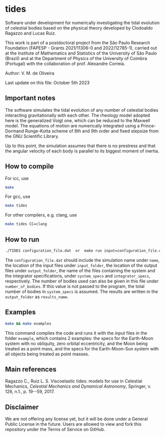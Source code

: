 # tides
Software under development for numerically investigating the tidal evolution of celestial bodies based on the physical theory developed by Clodoaldo Ragazzo and Lucas Ruiz.

This work is part of a postdoctoral project from the São Paulo Research Foundation (FAPESP - Grants 2021/11306-0 and 2022/12785-1), carried out at the Institute of Mathematics and Statistics of the University of São Paulo (Brazil) and at the Department of Physics of the University of Coimbra (Portugal) with the collaboration of prof. Alexandre Correia.

Author: V. M. de Oliveira

Last update on this file: October 5th 2023

## Important notes
The software simulates the tidal evolution of any number of celestial bodies interacting gravitationally with each other. The rheology model adopted here is the generalized Voigt one, which can be reduced to the Maxwell model. The equations of motion are numerically integrated using a Prince-Dormand Runge-Kutta scheme of 8th and 9th order and fixed stepsize from the GNU Scientific Library.

Up to this point, the simulation assumes that there is no prestress and that the angular velocity of each body is parallel to its biggest moment of inertia.

## How to compile
For icc, use

```sh
make
```

For gcc, use

```sh
make tides
```

For other compilers, e.g. clang, use

```sh
make tides CC=clang
```

## How to run

```sh
./TIDES configuration_file.dat  or  make run input=configuration_file.dat
```

The ``configuration_file.dat`` should include the simulation name under ``name``, the location of the input files under ``input_folder``, the location of the output files under ``output_folder``, the name of the files containing the system and the integrator specifications, under ``system_specs`` and ``integrator_specs``, respectively. The number of bodies used can also be given in this file under ``number_of_bodies``. If this value is not passed to the program, the total number of bodies in ``system_specs`` is assumed. The results are written in the ``output_folder`` as ``results_name``.

## Examples

```sh
make && make examples
```

This command compiles the code and runs it with the input files in the folder ``example``, which contains 2 examples: the specs for the Earth-Moon system with no obliquity, zero orbital eccentricity, and the Moon being treated as a point mass, and the specs for the Earth-Moon-Sun system with all objects being treated as point masses.

## Main references
Ragazzo C., Ruiz L. S. Viscoelastic tides: models for use in Celestial Mechanics, _Celestial Mechanics and Dynamical Astronomy_, Springer, v. 128, n.1., p. 19--59, 2017.

## Disclaimer
We are not offering any license yet, but it will be done under a General Public License in the future. Users are allowed to view and fork this repository under the Terms of Service on GitHub.